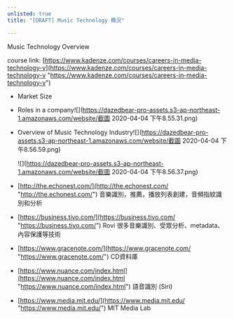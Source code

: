 ```yaml
---
unlisted: true
title: "[DRAFT] Music Technology 概況"

---
```

Music Technology Overview

course link: [https://www.kadenze.com/courses/careers-in-media-technology-v](https://www.kadenze.com/courses/careers-in-media-technology-v "https://www.kadenze.com/courses/careers-in-media-technology-v")

* Market Size
* Roles in a company![](https://dazedbear-pro-assets.s3-ap-northeast-1.amazonaws.com/website/截圖 2020-04-04 下午8.55.31.png)
* Overview of Music Technology Industry![](https://dazedbear-pro-assets.s3-ap-northeast-1.amazonaws.com/website/截圖 2020-04-04 下午8.56.59.png)

  ![](https://dazedbear-pro-assets.s3-ap-northeast-1.amazonaws.com/website/截圖 2020-04-04 下午8.56.37.png)
* [http://the.echonest.com/](http://the.echonest.com/ "http://the.echonest.com/") 音樂識別，推薦，播放列表創建，音頻指紋識別和分析
* [https://business.tivo.com/](https://business.tivo.com/ "https://business.tivo.com/") Rovi 很多音樂識別、受眾分析、metadata、內容保護等技術
* [https://www.gracenote.com/](https://www.gracenote.com/ "https://www.gracenote.com/") CD資料庫
* [https://www.nuance.com/index.html](https://www.nuance.com/index.html "https://www.nuance.com/index.html") 語音識別 (Siri)
* [https://www.media.mit.edu/](https://www.media.mit.edu/ "https://www.media.mit.edu/") MIT Media Lab